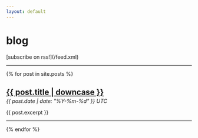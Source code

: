 ```yaml
---
layout: default
---
```

<h1> blog </h1>
[subscribe on rss!](/feed.xml)
<hr>
{% for post in site.posts %}
  <div>
    <h2 style="margin-bottom: 3px;"><a href="{{ post.url }}">{{ post.title | downcase }}</a></h2>
    <em>{{ post.date | date: "%Y-%m-%d" }} UTC</em>
    <p> {{ post.excerpt }}
    <hr>
{% endfor %}
